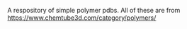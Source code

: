 A respository of simple polymer pdbs.  All of these are from https://www.chemtube3d.com/category/polymers/ 
